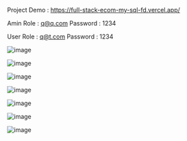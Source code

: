 Project Demo : https://full-stack-ecom-my-sql-fd.vercel.app/

Amin Role : q@q.com
Password  : 1234

User Role : q@t.com
Password  : 1234


![image](https://github.com/user-attachments/assets/1376c827-6d7c-4c92-9b20-3d15922fa8b9)

![image](https://github.com/user-attachments/assets/614324ab-16ee-4116-bc75-c21190af78ee)

![image](https://github.com/user-attachments/assets/4ec2c2ff-a8a7-4e08-84a9-6430d7441688)

![image](https://github.com/user-attachments/assets/66b2c95f-818f-412c-98a5-774817eacd2a)

![image](https://github.com/user-attachments/assets/5323f827-808a-4dfc-bdb2-ceaff7566a32)

![image](https://github.com/user-attachments/assets/feb2434f-04f2-4a5d-9a77-2c1f12628d37)

![image](https://github.com/user-attachments/assets/8feff81a-ece9-401d-973d-f6272858e748)
